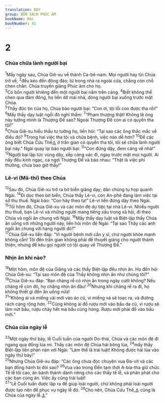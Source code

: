 ```yaml
---
translation: BDY
group: BỐN SÁCH PHÚC ÂM
bookName: Mác 
bookNumber: 41
---
```


<div class="title"><h1>2</h1><h3>Chúa chữa lành người bại</h3></div>
<span class="verse mac_2_1"><sup>1</sup>Mấy ngày sau, Chúa Giê-xu về thành Ca-bê-nam. Mọi người hay tin Chúa trở về, </span>
<span class="verse mac_2_2"><sup>2</sup>đều kéo đến đông đảo; từ trong nhà ra ngoài cửa, chẳng còn chỗ chen chân. Chúa truyền giảng Phúc âm cho họ.<br/></span>
<span class="verse mac_2_3"><sup>3</sup>Có bốn người khiêng đến một người bại nằm trên cáng. </span>
<span class="verse mac_2_4"><sup>4</sup>Biết không thể chen qua đám đông, họ liền dỡ mái nhà, dòng người bại xuống trước mặt Chúa.<br/></span>
<span class="verse mac_2_5"><sup>5</sup>Thấy đức tin của họ, Chúa bảo người bại: “Con ơi, tội lỗi con được tha rồi!”<br/></span>
<span class="verse mac_2_6"><sup>6</sup>Mấy thầy dạy luật ngồi đó nghĩ thầm: </span>
<span class="verse mac_2_7"><sup>7</sup>“Phạm thượng thật! Không lẽ ông này tưởng mình là Thượng Đế sao? Ngoài Thượng Đế còn ai có quyền tha tội!”<br/></span>
<span class="verse mac_2_8"><sup>8</sup>Chúa Giê-xu hiểu thấu tư tưởng họ, liền hỏi: “Tại sao các ông thắc mắc về điều đó? </span>
<span class="verse mac_2_9"><sup>9</sup>Trong hai việc tha tội và chữa bệnh, việc nào dễ hơn? </span>
<span class="verse mac_2_10"><sup>10</sup>Để các ông biết Chúa Cứu Thế<a href="#" data-toggle="tooltip" data-placement="bottom" title="Nt Con Loài Người">⚓</a> ở trần gian có quyền tha tội, tôi sẽ chữa lành người bại này.” Ngài quay lại bảo người bại:</span>
<span class="verse mac_2_11"><sup>11</sup>“Con đứng dậy, đem cáng về nhà!” </span>
<span class="verse mac_2_12"><sup>12</sup>Người bại lập tức vùng dậy, xếp cáng vác đi, ngay trước mặt mọi người. Ai nấy đều kinh ngạc, ca ngợi Thượng Đế và bảo nhau: “Thật là việc phi thường, chưa bao giờ thấy!”</span>
<div class="title"><h3>Lê-vi (Mã-thi) theo Chúa</h3></div>
<span class="verse mac_2_13"><sup>13</sup>Sau đó, Chúa Giê-xu trở ra bờ biển giảng dạy; dân chúng tụ họp quanh Ngài. </span>
<span class="verse mac_2_14"><sup>14</sup>Đi dọc theo bờ biển, Chúa thấy Lê-vi, con An-phê đang làm việc tại sở thu thuế. Ngài bảo: “Con hãy theo ta!” Lê-vi liền đứng dậy theo Ngài.<br/></span>
<span class="verse mac_2_15"><sup>15</sup>Tối hôm đó, Chúa Giê-xu và các môn đệ dự tiệc tại nhà Lê-vi. Nhiều người thu thuế, bạn Lê-vi và những người mang tiếng xấu trong xã hội, đi theo Chúa và ngồi ăn chung với Ngài. </span>
<span class="verse mac_2_16"><sup>16</sup>Mấy thầy dạy luật và Biệt-lập thấy Chúa ăn uống với những người này, liền hỏi môn đệ Ngài: “Tại sao Thầy các anh ngồi ăn chung với hạng người đó?”<br/></span>
<span class="verse mac_2_17"><sup>17</sup>Chúa Giê-xu liền đáp: “Vì người bệnh mới cần y sĩ, chứ người khỏe mạnh không cần! Tôi đến trần gian không phải để thuyết giảng cho người thánh thiện, nhưng để kêu gọi người có tội quay về Thượng Đế.”</span>
<div class="title"><h3>Nhịn ăn khi nào?</h3></div>
<span class="verse mac_2_18"><sup>18</sup>Một hôm, môn đệ của Giăng và các thầy Biệt-lập đều nhịn ăn. Họ đến hỏi Chúa Giê-xu: “Tại sao môn đệ của Thầy không nhịn ăn như chúng tôi?”<br/></span>
<span class="verse mac_2_19"><sup>19</sup>Chúa Giê-xu đáp: “Bạn chàng rể có nhịn ăn trong ngày cưới không? Nếu chàng rể còn đó, họ chẳng nhịn ăn đâu! </span>
<span class="verse mac_2_20"><sup>20</sup>Nhưng khi chàng rể ra đi, họ không thiết gì đến ăn uống nữa!<br/></span>
<span class="verse mac_2_21"><sup>21</sup>“Không ai vá miếng vải mới vào áo cũ, vì miếng vá sẽ toạc ra, và đường rách càng rộng hơn. </span>
<span class="verse mac_2_22"><sup>22</sup>Cũng không ai đổ rượu mới vào bầu da cũ, vì rượu sẽ làm nứt bầu, rượu chảy hết mà bầu cũng hỏng. Rượu mới phải đổ vào bầu mới.”</span>
<div class="title"><h3>Chúa của ngày lễ</h3></div>
<span class="verse mac_2_23"><sup>23</sup>Một ngày thứ bảy, lễ Cuối tuần của người Do-thái, Chúa và các môn đệ đi ngang qua đồng lúa mì. Thấy các môn đệ Chúa hái bông lúa, </span>
<span class="verse mac_2_24"><sup>24</sup>mấy thầy Biệt-lập liền phàn nàn với Ngài: “Làm thế là trái luật! Không được hái lúa vào ngày thứ bảy!”<br/></span>
<span class="verse mac_2_25"><sup>25</sup>Nhưng Chúa Giê-xu đáp: “Các ông chưa đọc chuyện vua Đa-vít và các bạn đồng hành bị đói sao? </span>
<span class="verse mac_2_26"><sup>26</sup>Vua vào trong Đền tạm thời A-bia-tha giữ chức Tế lễ tối cao, ăn bánh thánh dành riêng cho các thầy tế lễ, và phân phát cho các bạn cùng ăn. Việc ấy cũng trái luật!<br/></span>
<span class="verse mac_2_27"><sup>27</sup>“Lễ Cuối tuần được lập ra để giúp loài người, chứ không phải loài người được tạo nên để phục vụ ngày lễ đó. </span>
<span class="verse mac_2_28"><sup>28</sup>Cho nên, Chúa Cứu Thế,<a href="#" data-toggle="tooltip" data-placement="bottom" title="Nt Con Loài Người">⚓</a> cũng là Chúa của ngày lễ.<a href="#" data-toggle="tooltip" data-placement="bottom" title="Nt Sábbata">⚓</a>”</span>
